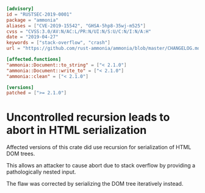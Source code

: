 ```toml
[advisory]
id = "RUSTSEC-2019-0001"
package = "ammonia"
aliases = ["CVE-2019-15542", "GHSA-5hp8-35wj-m525"]
cvss = "CVSS:3.0/AV:N/AC:L/PR:N/UI:N/S:U/C:N/I:N/A:H"
date = "2019-04-27"
keywords = ["stack-overflow", "crash"]
url = "https://github.com/rust-ammonia/ammonia/blob/master/CHANGELOG.md#210"

[affected.functions]
"ammonia::Document::to_string" = ["< 2.1.0"]
"ammonia::Document::write_to" = ["< 2.1.0"]
"ammonia::clean" = ["< 2.1.0"]

[versions]
patched = [">= 2.1.0"]
```

# Uncontrolled recursion leads to abort in HTML serialization

Affected versions of this crate did use recursion for serialization of HTML
DOM trees.

This allows an attacker to cause abort due to stack overflow by providing
a pathologically nested input.

The flaw was corrected by serializing the DOM tree iteratively instead.
